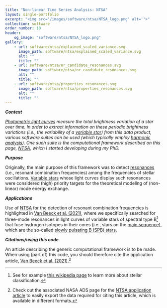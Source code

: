 ```yaml
---
title: "Non-linear Time Series Analysis: NTSA"
layout: single-portfolio
excerpt: "<img src='/images/software/ntsa/NTSA_logo.png' alt=''>"
collection: software
order_number: 10
header:
    og_image: "software/ntsa/NTSA_logo.png"
gallery:
    - url: software/ntsa/explained_scaled_variance.svg
      image_path: software/ntsa/explained_scaled_variance.svg
      alt: ""
      title: ""
    - url: software/ntsa/nr_candidate_resonances.svg
      image_path: software/ntsa/nr_candidate_resonances.svg
      alt: ""
      title: ""
    - url: software/ntsa/properties_resonances.svg
      image_path: software/ntsa/properties_resonances.svg
      alt: ""
      title: ""
---
```


_**Context**_

*[Photometric light curves](https://en.wikipedia.org/wiki/Photometry_(astronomy)) measure the total brightness variation of a star over time.
In order to extract information on these periodic brightness variations (i.e., the variability of a [variable star](https://en.wikipedia.org/wiki/Variable_star)) from this data product, various software suites can be used (which typically employ [harmonic analysis](https://en.wikipedia.org/wiki/Harmonic_analysis)).
One such suite is the computational framework described on this page, [NTSA](https://github.com/JVB11/NTSA), which I started developing during my PhD.*

_**Purpose**_

Originally, the main purpose of this framework was to detect [resonances](https://en.wikipedia.org/wiki/Resonance) (i.e., resonant combination frequencies) among the frequencies of stellar oscillations.
[Variable stars](https://en.wikipedia.org/wiki/Variable_star) whose light curves display such resonances were considered (high) priority targets for the theoretical modeling of (non-linear) mode energy exchange.

_**Applications**_

Use of [NTSA](https://github.com/JVB11/NTSA) for the detection of resonant combination frequencies is highlighted in [Van Beeck et al. (2021)](https://www.aanda.org/articles/aa/full_html/2021/11/aa41572-21/aa41572-21.html), where we specifically searched for three-mode resonances in light curves of variable stars of spectral type B[^1] that fuse hydrogen isotopes in their cores (i.e., stars on the [main sequence](https://en.wikipedia.org/wiki/Main_sequence)), which are the so-called [slowly pulsating B (SPB) stars](https://en.wikipedia.org/wiki/Slowly_pulsating_B-type_star).

_**Citations/using this code**_

An article describing the generic computational framework is to be made.
When using (part of) this code, you should therefore cite the application article, [Van Beeck et al. (2021)](https://www.aanda.org/articles/aa/full_html/2021/11/aa41572-21/aa41572-21.html).[^2]

[^1]: See for example [this wikipedia page](https://en.wikipedia.org/wiki/Stellar_classification) to learn more about stellar classification.
[^2]: Check out the associated NASA ADS page for the [NTSA application article](https://ui.adsabs.harvard.edu/abs/2021A%26A...655A..59V/abstract) to easily export the data required for citing this article, which is available in different formats.

<!-- {% include gallery %} -->
